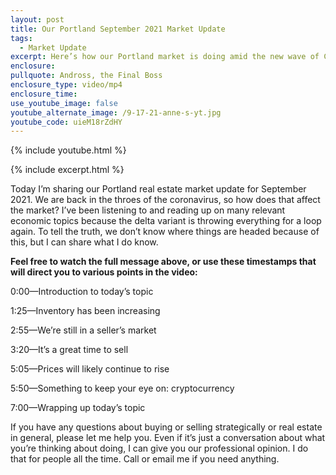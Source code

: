 ```yaml
---
layout: post
title: Our Portland September 2021 Market Update
tags:
  - Market Update
excerpt: Here’s how our Portland market is doing amid the new wave of COVID-19.
enclosure:
pullquote: Andross, the Final Boss
enclosure_type: video/mp4
enclosure_time:
use_youtube_image: false
youtube_alternate_image: /9-17-21-anne-s-yt.jpg
youtube_code: uieM18rZdHY
---
```

{% include youtube.html %}

{% include excerpt.html %}

Today I’m sharing our Portland real estate market update for September 2021. We are back in the throes of the coronavirus, so how does that affect the market? I’ve been listening to and reading up on many relevant economic topics because the delta variant is throwing everything for a loop again. To tell the truth, we don’t know where things are headed because of this, but I can share what I do know.&nbsp;

**Feel free to watch the full message above, or use these timestamps that will direct you to various points in the video:**

0:00—Introduction to today’s topic

1:25—Inventory has been increasing

2:55—We’re still in a seller’s market

3:20—It’s a great time to sell

5:05—Prices will likely continue to rise

5:50—Something to keep your eye on: cryptocurrency&nbsp;

7:00—Wrapping up today’s topic

If you have any questions about buying or selling strategically or real estate in general, please let me help you. Even if it’s just a conversation about what you’re thinking about doing, I can give you our professional opinion. I do that for people all the time. Call or email me if you need anything.&nbsp;
